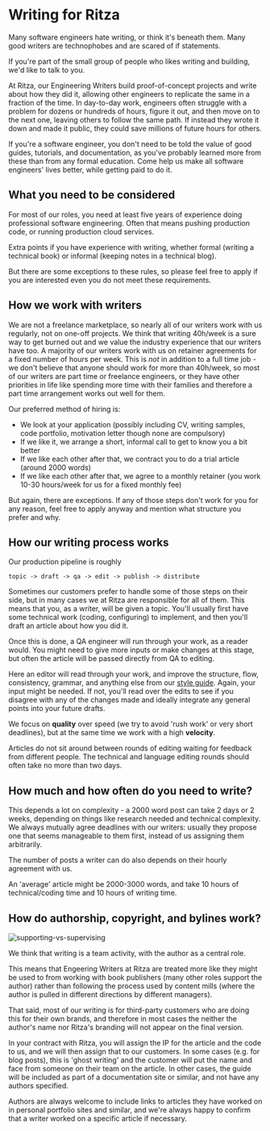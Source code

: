 # Writing for Ritza

Many software engineers hate writing, or think it's beneath them. Many good writers are technophobes and are scared 
of if statements.

If you're part of the small group of people who likes writing and building, we'd like to talk to you.

At Ritza, our Engineering Writers build proof-of-concept projects and write about how they did it, allowing other engineers to replicate the same in a fraction of the time. In day-to-day work, engineers often struggle with a problem for dozens or hundreds of hours, figure it out, and then move on to the next one, leaving others to follow the same path. If instead they wrote it down and made it public, they could save millions of future hours for others.

If you're a software engineer, you don't need to be told the value of good guides, tutorials, and documentation, as you've probably learned more from these than from any formal education. Come help us make all software engineers' lives better, while getting paid to do it.

## What you need to be considered

For most of our roles, you need at least five years of experience doing professional software engineering. Often that means pushing production code, or running production cloud services.

Extra points if you have experience with writing, whether formal (writing a technical book) or informal (keeping notes in a technical blog).

But there are some exceptions to these rules, so please feel free to apply if you are interested even you do not meet these requirements.

## How we work with writers

We are not a freelance marketplace, so nearly all of our writers work with us regularly, not on one-off projects. We think that writing 40h/week is a sure way to get burned out and we value the industry experience that our writers have too. A majority of our writers work with us on retainer agreements for a fixed number of hours per week. This is *not* in addition to a full time job - we don't believe that anyone should work for more than 40h/week, so most of our writers are part time or freelance engineers, or they have other priorities in life like spending more time with their families and therefore a part time arrangement works out well for them. 

Our preferred method of hiring is:

* We look at your application (possibly including CV, writing samples, code portfolio, motivation letter though none are compulsory)
* If we like it, we arrange a short, informal call to get to know you a bit better
* If we like each other after that, we contract you to do a trial article (around 2000 words)
* If we like each other after that, we agree to a monthly retainer (you work 10-30 hours/week for us for a fixed monthly fee)

But again, there are exceptions. If any of those steps don't work for you for any reason, feel free to apply anyway and mention what structure you prefer and why.

## How our writing process works

Our production pipeline is roughly

```
topic -> draft -> qa -> edit -> publish -> distribute
```

Sometimes our customers prefer to handle some of those steps on their side, but in many cases we at Ritza are responsible for all of them. This means that you, as a writer, will be given a topic. You'll usually first have some technical work (coding, configuring) to implement, and then you'll draft an article about how you did it.

Once this is done, a QA engineer will run through your work, as a reader would. You might need to give more inputs or make changes at this stage, but often the article will be passed directly from QA to editing.

Here an editor will read through your work, and improve the structure, flow, consistency, grammar, and anything else from our [style guide](https://styleguide.ritza.co). Again, your input might be needed. If not, you'll read over the edits to see if you disagree with any of the changes made and ideally integrate any general points into your future drafts.

We focus on **quality** over speed (we try to avoid 'rush work' or very short deadlines), but at the same time we work with a high **velocity**. 

Articles do not sit around between rounds of editing waiting for feedback from different people. The technical and language editing rounds should often take no more than two days.

## How much and how often do you need to write?

This depends a lot on complexity - a 2000 word post can take 2 days or 2 weeks, 
depending on things like research needed and technical complexity. We always 
mutually agree deadlines with our writers: usually they propose one that seems manageable to them first, 
instead of us assigning them arbitrarily. 

The number of posts a writer can do also depends on their hourly agreement with us. 

An 'average' article might be 2000-3000 words, and take 10 hours of technical/coding time and 10 hours of writing time.

## How do authorship, copyright, and bylines work?

![supporting-vs-supervising](https://cln.sh/YhUk2g+)

We think that writing is a team activity, with the author as a central role. 

This means that Engeering Writers at Ritza are treated more like they might be used to from working with book 
publishers (many other roles support the author) rather than following the process used by content mills 
(where the author is pulled in different directions by different managers). 

That said, most of our writing is for third-party customers who are doing this for their own brands, and therefore 
in most cases the neither the author's name nor Ritza's branding will not appear on the final version. 

In your contract with Ritza, you will assign the IP for the article and the code to us, and we will then assign that to our customers. In some cases (e.g. for blog posts), this is 'ghost writing' and the customer will put the name and face from someone on their team on the article. In other cases, the guide will be included as part of a documentation site or similar, and not have any authors specified.

Authors are always welcome to include links to articles they have worked on in personal portfolio sites and similar, and we're always happy to confirm that a writer worked on a specific article if necessary.
